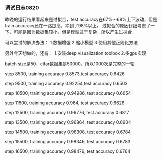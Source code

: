 ### 调试日志0820

昨晚的运行结果看起来是过拟合，test accuracy在67%～68%上下波动，但是train accuracy还在一路提高，冲到了98%以上。
过拟合的原因仔细考虑了一下，可能是因为数据集较小，但是模型过于复杂，所以产生过拟合，

可以尝试的解决办法：
1.数据增强
2.缩小模型
3.使用其他正则化方法

另外今天想做的，还有：
1.安装deep visualization toolbox
2.多gpu实现


batch size是50，cifar数据集是50000，所以1000次是完整的一轮

step 8500, training accuracy 0.8573,test accuracy 0.6426

step 9500, training accuracy 0.92254,test accuracy 0.6503

step 10500, training accuracy 0.94986, test accuracy 0.6654

step 11500, training accuracy 0.964, test accuracy 0.6626

step 12500, training accuracy 0.96776, test accuracy 0.6817

step 13500, training accuracy 0.96864, test accuracy 0.6604

step 14500, training accuracy 0.98308, test accuracy 0.6784

step 15500, training accuracy 0.98346, test accuracy 0.6783

step 16500, training accuracy 0.98476, test accuracy 0.6764
